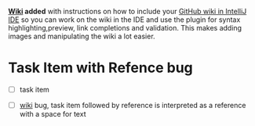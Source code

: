    **[Wiki] added** with instructions on how to include your [GitHub wiki 
   in IntelliJ IDE] so you can work on the wiki in the IDE and use the 
   plugin for syntax highlighting,preview, link completions and validation. 
   This makes adding images and manipulating the wiki a lot easier. 

[Wiki]: ../../wiki
[GitHub wiki in IntelliJ IDE]: ../../wiki/Adding-GitHub-Wiki-to-IntelliJ-Project

# Task Item with Refence bug

- [ ] task item
- [ ] [wiki] bug, task item followed by reference is interpreted as a reference with a space for text


